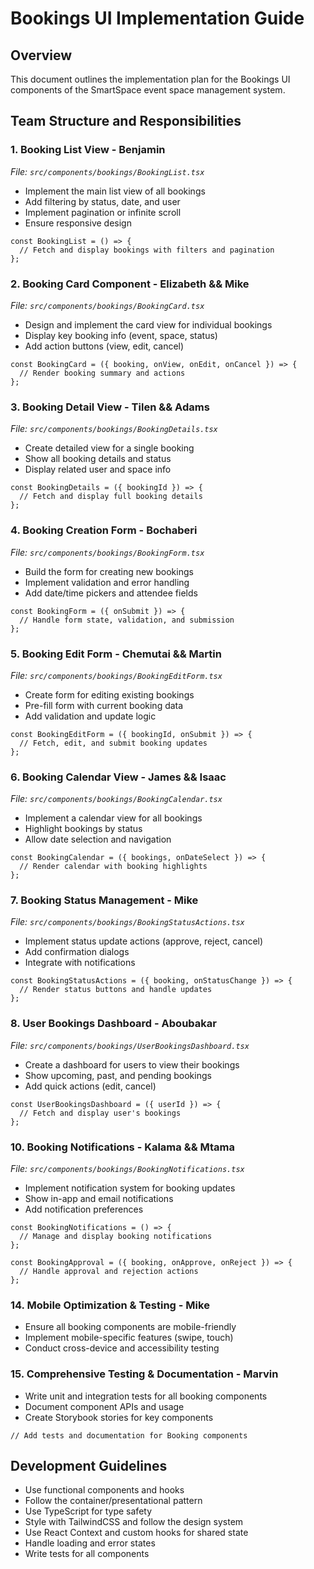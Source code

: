 # Bookings UI Implementation Guide

## Overview

This document outlines the implementation plan for the Bookings UI components of the SmartSpace event space management system. 

## Team Structure and Responsibilities

### 1. **Booking List View** - Benjamin
_File: `src/components/bookings/BookingList.tsx`_
- Implement the main list view of all bookings
- Add filtering by status, date, and user
- Implement pagination or infinite scroll
- Ensure responsive design

```tsx
const BookingList = () => {
  // Fetch and display bookings with filters and pagination
};
```

### 2. **Booking Card Component** - Elizabeth && Mike
_File: `src/components/bookings/BookingCard.tsx`_
- Design and implement the card view for individual bookings
- Display key booking info (event, space, status)
- Add action buttons (view, edit, cancel)

```tsx
const BookingCard = ({ booking, onView, onEdit, onCancel }) => {
  // Render booking summary and actions
};
```

### 3. **Booking Detail View** - Tilen && Adams
_File: `src/components/bookings/BookingDetails.tsx`_
- Create detailed view for a single booking
- Show all booking details and status
- Display related user and space info

```tsx
const BookingDetails = ({ bookingId }) => {
  // Fetch and display full booking details
};
```

### 4. **Booking Creation Form** - Bochaberi
_File: `src/components/bookings/BookingForm.tsx`_
- Build the form for creating new bookings
- Implement validation and error handling
- Add date/time pickers and attendee fields

```tsx
const BookingForm = ({ onSubmit }) => {
  // Handle form state, validation, and submission
};
```

### 5. **Booking Edit Form** - Chemutai && Martin
_File: `src/components/bookings/BookingEditForm.tsx`_
- Create form for editing existing bookings
- Pre-fill form with current booking data
- Add validation and update logic

```tsx
const BookingEditForm = ({ bookingId, onSubmit }) => {
  // Fetch, edit, and submit booking updates
};
```

### 6. **Booking Calendar View** - James  && Isaac
_File: `src/components/bookings/BookingCalendar.tsx`_
- Implement a calendar view for all bookings
- Highlight bookings by status
- Allow date selection and navigation

```tsx
const BookingCalendar = ({ bookings, onDateSelect }) => {
  // Render calendar with booking highlights
};
```

### 7. **Booking Status Management** - Mike
_File: `src/components/bookings/BookingStatusActions.tsx`_
- Implement status update actions (approve, reject, cancel)
- Add confirmation dialogs
- Integrate with notifications

```tsx
const BookingStatusActions = ({ booking, onStatusChange }) => {
  // Render status buttons and handle updates
};
```

### 8. **User Bookings Dashboard** - Aboubakar
_File: `src/components/bookings/UserBookingsDashboard.tsx`_
- Create a dashboard for users to view their bookings
- Show upcoming, past, and pending bookings
- Add quick actions (edit, cancel)

```tsx
const UserBookingsDashboard = ({ userId }) => {
  // Fetch and display user's bookings
};
```

### 10. **Booking Notifications** - Kalama && Mtama
_File: `src/components/bookings/BookingNotifications.tsx`_
- Implement notification system for booking updates
- Show in-app and email notifications
- Add notification preferences

```tsx
const BookingNotifications = () => {
  // Manage and display booking notifications
};
```

```tsx
const BookingApproval = ({ booking, onApprove, onReject }) => {
  // Handle approval and rejection actions
};
```



### 14. **Mobile Optimization & Testing** - Mike
- Ensure all booking components are mobile-friendly
- Implement mobile-specific features (swipe, touch)
- Conduct cross-device and accessibility testing


### 15. **Comprehensive Testing & Documentation** - Marvin
- Write unit and integration tests for all booking components
- Document component APIs and usage
- Create Storybook stories for key components

```tsx
// Add tests and documentation for Booking components
```

## Development Guidelines
- Use functional components and hooks
- Follow the container/presentational pattern
- Use TypeScript for type safety
- Style with TailwindCSS and follow the design system
- Use React Context and custom hooks for shared state
- Handle loading and error states
- Write tests for all components
